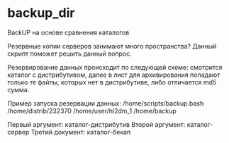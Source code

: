 backup_dir
==========

BackUP на основе сравнения каталогов

Резервные копии серверов занимают много пространства? Данный скрипт поможет решить данный вопрос.

Резервирование данных происходит по следующей схеме: смотрится каталог с дистрибутивом, далее в лист для архивирования попадают только те файлы, которых нет в дистрибутиве, либо отличается md5 сумма.

Пример запуска резервации данных:
/home/scripts/backup.bash /home/distrib/232370 /home/user/hl2dm_1 /home/backup  

Первый аргумент: каталог-дистрибутив
Второй аргумент: каталог-сервер
Третий документ: каталог-бекап
